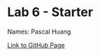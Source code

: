 # Lab 6 - Starter

Names: Pascal Huang

[Link to GitHub Page](https://cypscl.github.io/Lab6_Starter/index.html)